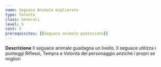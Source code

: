 ```yaml
---
name: Seguace Animale migliorato
type: Talento
class: Generali
level: 5
cost: 5
prerequisites: [[Seguace animale potenziato]]
---
```


**Descrizione**
Il seguace animale guadagna un livello. Il seguace utilizza i punteggi Riflessi,
Tempra e Volontà del personaggio anziché i propri se migliori